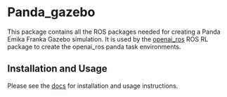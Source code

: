 # Panda_gazebo

This package contains all the ROS packages needed for creating a Panda Emika Franka
Gazebo simulation. It is used by the [openai_ros](https://bitbucket.org/rickstaa/openai_ros/src/noetic/)
ROS RL package to create the openai_ros panda task environments.

## Installation and Usage

Please see the [docs](https://rickstaa.github.io/panda-autograsp/) for installation and usage instructions.
